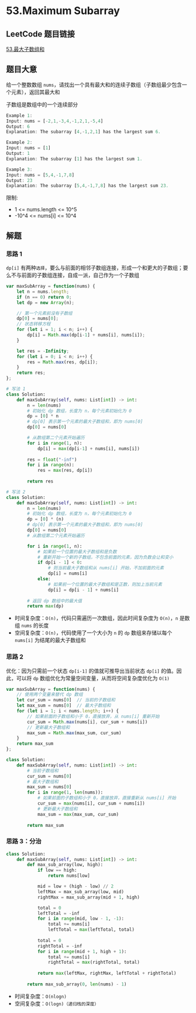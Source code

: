 # 53.Maximum Subarray

## LeetCode 题目链接

[53.最大子数组和](https://leetcode.cn/problems/maximum-subarray/)

## 题目大意

给一个整数数组 `nums`，请找出一个具有最大和的连续子数组（子数组最少包含一个元素），返回其最大和

子数组是数组中的一个连续部分

```js
Example 1:
Input: nums = [-2,1,-3,4,-1,2,1,-5,4]
Output: 6
Explanation: The subarray [4,-1,2,1] has the largest sum 6.

Example 2:
Input: nums = [1]
Output: 1
Explanation: The subarray [1] has the largest sum 1.

Example 3:
Input: nums = [5,4,-1,7,8]
Output: 23
Explanation: The subarray [5,4,-1,7,8] has the largest sum 23.
```

限制:
- 1 <= nums.length <= 10^5
- -10^4 <= nums[i] <= 10^4

## 解题

### 思路 1

`dp[i]` 有两种`选择`，要么与前面的相邻子数组连接，形成一个和更大的子数组；要么不与前面的子数组连接，自成一派，自己作为一个子数组

```js
var maxSubArray = function(nums) {
    let n = nums.length;
    if (n == 0) return 0;
    let dp = new Array(n);

    // 第一个元素前没有子数组
    dp[0] = nums[0];
    // 状态转移方程
    for (let i = 1; i < n; i++) {
        dp[i] = Math.max(dp[i-1] + nums[i], nums[i]);
    }

    let res = -Infinity;
    for (let i = 0; i < n; i++) {
        res = Math.max(res, dp[i]);
    }
    return res;
};
```
```python
# 写法 1
class Solution:
    def maxSubArray(self, nums: List[int]) -> int:
        n = len(nums)
        # 初始化 dp 数组，长度为 n，每个元素初始化为 0
        dp = [0] * n
        # dp[0] 表示第一个元素的最大子数组和，即为 nums[0]
        dp[0] = nums[0]

        # 从数组第二个元素开始遍历 
        for i in range(1, n):
            dp[i] = max(dp[i-1] + nums[i], nums[i])
        
        res = float("-inf")
        for i in range(n):
            res = max(res, dp[i])
        
        return res

# 写法 2
class Solution:
    def maxSubArray(self, nums: List[int]) -> int:
        n = len(nums)
        # 初始化 dp 数组，长度为 n，每个元素初始化为 0
        dp = [0] * (n)
        # dp[0] 表示第一个元素的最大子数组和，即为 nums[0]
        dp[0] = nums[0]
        # 从数组第二个元素开始遍历

        for i in range(1, n):
            # 如果前一个位置的最大子数组和是负数
            # 重新开始一个新的子数组，不包含前面的元素，因为负数会让和变小
            if dp[i - 1] < 0:
                # 则当前最大子数组和从 nums[i] 开始，不加前面的元素
                dp[i] = nums[i]
            else:
                # 如果前一个位置的最大子数组和是正数，则加上当前元素
                dp[i] = dp[i - 1] + nums[i]
        
        # 返回 dp 数组中的最大值
        return max(dp)
```

- 时间复杂度：`O(n)`，代码只需遍历一次数组，因此时间复杂度为 `O(n)`，`n` 是数组 `nums` 的长度
- 空间复杂度：`O(n)`，代码使用了一个大小为 `n` 的 `dp` 数组来存储以每个 `nums[i]` 为结尾的最大子数组和

### 思路 2

优化：因为只需前一个状态 `dp[i-1]` 的值就可推导出当前状态 `dp[i]` 的值。因此，可以将 `dp` 数组优化为常量空间变量，从而将空间复杂度优化为 `O(1)`

```js
var maxSubArray = function(nums) {
    // 使用两个变量来替代 dp 数组
    let cur_sum = nums[0]  // 当前的子数组和
    let max_sum = nums[0]  // 最大子数组和
    for (let i = 1; i < nums.length; i++) {
        // 如果前面的子数组和小于 0，直接放弃，从 nums[i] 重新开始
        cur_sum = Math.max(nums[i], cur_sum + nums[i])
        // 更新最大子数组和
        max_sum = Math.max(max_sum, cur_sum)
    }
    return max_sum
};
```
```python
class Solution:
    def maxSubArray(self, nums: List[int]) -> int:
        # 当前子数组和
        cur_sum = nums[0]
        # 最大子数组和
        max_sum = nums[0]
        for i in range(1, len(nums)):
            # 如果前面的子数组和小于 0，直接放弃，直接重新从 nums[i] 开始
            cur_sum = max(nums[i], cur_sum + nums[i])
            # 更新最大子数组和
            max_sum = max(max_sum, cur_sum)
        
        return max_sum
```

### 思路 3：分治

```python
class Solution:
    def maxSubArray(self, nums: List[int]) -> int:
        def max_sub_array(low, high):
            if low == high:
                return nums[low]

            mid = low + (high - low) // 2
            leftMax = max_sub_array(low, mid)
            rightMax = max_sub_array(mid + 1, high)

            total = 0
            leftTotal = -inf
            for i in range(mid, low - 1, -1):
                total += nums[i]
                leftTotal = max(leftTotal, total)
            
            total = 0
            rightTotal = -inf
            for i in range(mid + 1, high + 1):
                total += nums[i]
                rightTotal = max(rightTotal, total)
            
            return max(leftMax, rightMax, leftTotal + rightTotal)
        
        return max_sub_array(0, len(nums) - 1)
```

- 时间复杂度：`O(nlogn)`
- 空间复杂度：`O(logn)（递归栈的深度）`